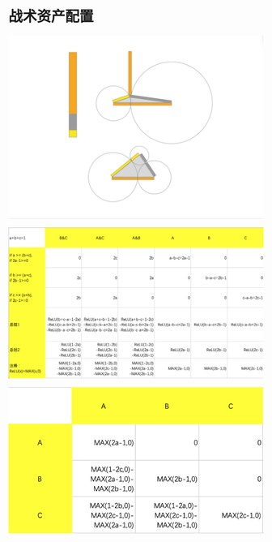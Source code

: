 # 战术资产配置

![](../../../.gitbook/assets/ping-mu-kuai-zhao-20210520-xia-wu-5.40.07.png)

![](../../../.gitbook/assets/ping-mu-kuai-zhao-20210520-xia-wu-5.42.35.png)

![](../../../.gitbook/assets/ping-mu-kuai-zhao-20210520-xia-wu-5.39.33.png)


